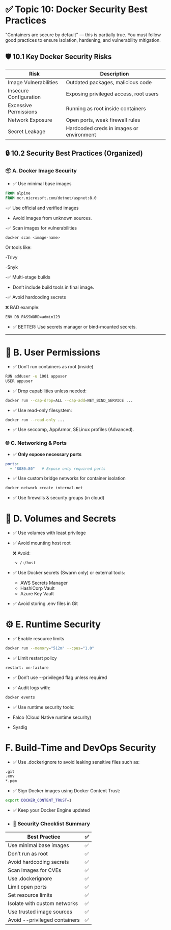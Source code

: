 # ✅ Topic 10: Docker Security Best Practices

"Containers are secure by default" — this is partially true. You must follow good practices to ensure isolation, hardening, and vulnerability mitigation.

## 🛡️ 10.1 Key Docker Security Risks

| Risk                 | Description                             |
|----------------------|---------------------------------------|
| Image Vulnerabilities | Outdated packages, malicious code     |
| Insecure Configuration| Exposing privileged access, root users|
| Excessive Permissions | Running as root inside containers      |
| Network Exposure      | Open ports, weak firewall rules        |
| Secret Leakage       | Hardcoded creds in images or environment|

## 🔒 10.2 Security Best Practices (Organized)

### 📦 A. Docker Image Security

- ✅ Use minimal base images  
```dockerfile
FROM alpine
FROM mcr.microsoft.com/dotnet/aspnet:8.0
```
-✅ Use official and verified images
   - Avoid images from unknown sources.

-✅ Scan images for vulnerabilities
```bash
docker scan <image-name>
```
Or tools like:

-Trivy

-Snyk

-✅ Multi-stage builds
  - Don’t include build tools in final image.

-✅ Avoid hardcoding secrets

❌ BAD example:
```bash
ENV DB_PASSWORD=admin123
```
- ✅ BETTER: Use secrets manager or bind-mounted secrets.

---
  # 🧍 B. User Permissions
  
 - ✅ Don’t run containers as root (inside)
```bash
RUN adduser -u 1001 appuser
USER appuser
```
- ✅ Drop capabilities unless needed:
```bash
docker run --cap-drop=ALL --cap-add=NET_BIND_SERVICE ...
```
- ✅ Use read-only filesystem:
```bash
docker run --read-only ...
```
- ✅ Use seccomp, AppArmor, SELinux profiles (Advanced).

### 🌐 C. Networking & Ports

- ✅ **Only expose necessary ports**  
```yaml
ports:
  - "8080:80"   # Expose only required ports
```
- ✅ Use custom bridge networks for container isolation
```bash
docker network create internal-net
```
- ✅ Use firewalls & security groups (in cloud)

# 📁 D. Volumes and Secrets

- ✅ Use volumes with least privilege

- ✅ Avoid mounting host root

  ❌ Avoid:

  ```bash
  -v /:/host
  ```
- ✅ Use Docker secrets (Swarm only) or external tools:

    - AWS Secrets Manager
    - HashiCorp Vault
    - Azure Key Vault

- ✅ Avoid storing .env files in Git

# ⚙️ E. Runtime Security

- ✅ Enable resource limits
```bash
docker run --memory="512m" --cpus="1.0"
```

- ✅ Limit restart policy
```bash
restart: on-failure
```
- ✅ Don’t use --privileged flag unless required

- ✅ Audit logs with:
```bash
docker events
```

- ✅ Use runtime security tools:

- Falco (Cloud Native runtime security)

- Sysdig

# F. Build-Time and DevOps Security 

- ✅ Use .dockerignore to avoid leaking sensitive files such as:
```bash
.git
.env
*.pem
```
- ✅ Sign Docker images using Docker Content Trust:
```bash
export DOCKER_CONTENT_TRUST=1
```
- ✅ Keep your Docker Engine updated

- ### 📌 Security Checklist Summary

| Best Practice                     | ✅ |
|----------------------------------|----|
| Use minimal base images          | ✅ |
| Don’t run as root                | ✅ |
| Avoid hardcoding secrets         | ✅ |
| Scan images for CVEs             | ✅ |
| Use .dockerignore                | ✅ |
| Limit open ports                 | ✅ |
| Set resource limits              | ✅ |
| Isolate with custom networks     | ✅ |
| Use trusted image sources        | ✅ |
| Avoid --privileged containers    | ✅ |



























